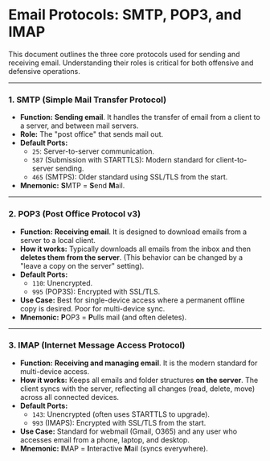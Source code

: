 # Email Protocols: SMTP, POP3, and IMAP

This document outlines the three core protocols used for sending and receiving email. Understanding their roles is critical for both offensive and defensive operations.

---

### **1. SMTP (Simple Mail Transfer Protocol)**
- **Function:** **Sending email**. It handles the transfer of email from a client to a server, and between mail servers.
- **Role:** The "post office" that sends mail out.
- **Default Ports:**
  - `25`: Server-to-server communication.
  - `587` (Submission with STARTTLS): Modern standard for client-to-server sending.
  - `465` (SMTPS): Older standard using SSL/TLS from the start.
- **Mnemonic:** **S**MTP = **S**end **M**ail.

---

### **2. POP3 (Post Office Protocol v3)**
- **Function:** **Receiving email**. It is designed to download emails from a server to a local client.
- **How it works:** Typically downloads all emails from the inbox and then **deletes them from the server**. (This behavior can be changed by a "leave a copy on the server" setting).
- **Default Ports:**
  - `110`: Unencrypted.
  - `995` (POP3S): Encrypted with SSL/TLS.
- **Use Case:** Best for single-device access where a permanent offline copy is desired. Poor for multi-device sync.
- **Mnemonic:** **P**OP3 = **P**ulls mail (and often deletes).

---

### **3. IMAP (Internet Message Access Protocol)**
- **Function:** **Receiving and managing email**. It is the modern standard for multi-device access.
- **How it works:** Keeps all emails and folder structures **on the server**. The client syncs with the server, reflecting all changes (read, delete, move) across all connected devices.
- **Default Ports:**
  - `143`: Unencrypted (often uses STARTTLS to upgrade).
  - `993` (IMAPS): Encrypted with SSL/TLS from the start.
- **Use Case:** Standard for webmail (Gmail, O365) and any user who accesses email from a phone, laptop, and desktop.
- **Mnemonic:** **I**MAP = **I**nteractive **M**ail (syncs everywhere).